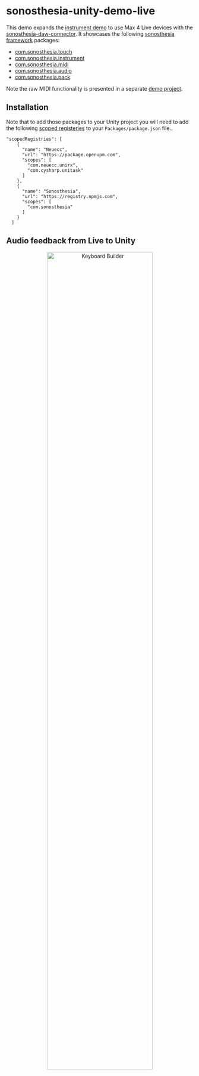 # sonosthesia-unity-demo-live

This demo expands the [instrument demo](https://github.com/jbat100/sonosthesia-unity-demo-instrument) to use Max 4 Live devices with the [sonosthesia-daw-connector](https://github.com/jbat100/sonosthesia-daw-connector). It showcases the following [sonosthesia framework](https://github.com/jbat100/sonosthesia-unity-packages) packages:

- [com.sonosthesia.touch](https://github.com/jbat100/sonosthesia-unity-packages/tree/main/packages/com.sonosthesia.touch)
- [com.sonosthesia.instrument](https://github.com/jbat100/sonosthesia-unity-packages/tree/main/packages/com.sonosthesia.instrument)
- [com.sonosthesia.midi](https://github.com/jbat100/sonosthesia-unity-packages/tree/main/packages/com.sonosthesia.midi)
- [com.sonosthesia.audio](https://github.com/jbat100/sonosthesia-unity-packages/tree/main/packages/com.sonosthesia.audio)
- [com.sonosthesia.pack](https://github.com/jbat100/sonosthesia-unity-packages/tree/main/packages/com.sonosthesia.pack)

Note the raw MIDI functionality is presented in a separate [demo project](https://github.com/jbat100/sonosthesia-unity-demo-midi).

## Installation

Note that to add those packages to your Unity project you will need to add the following [scoped registeries](https://docs.unity3d.com/Manual/upm-scoped.html) to your `Packages/package.json` file.. 

```
"scopedRegistries": [
    {
      "name": "Neuecc",
      "url": "https://package.openupm.com",
      "scopes": [
        "com.neuecc.unirx",
        "com.cysharp.unitask"
      ]
    },
    {
      "name": "Sonosthesia",
      "url": "https://registry.npmjs.com",
      "scopes": [
        "com.sonosthesia"
      ]
    }
  ]
```

## Audio feedback from Live to Unity

<p align="center">
    <img alt="Keyboard Builder" src="https://github.com/jbat100/sonosthesia-unity-demo-live/assets/1318918/7afd6093-199b-4bc8-8d21-d31f93ef32cf" width="75%">
</p>
